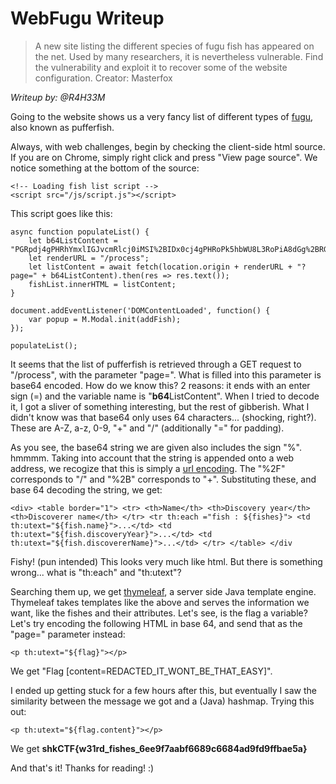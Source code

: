 # WebFugu Writeup
>A new site listing the different species of fugu fish has appeared on the net. Used by many researchers, it is nevertheless vulnerable. Find the vulnerability and exploit it to recover some of the website configuration.
>Creator: Masterfox

*Writeup by: @R4H33M*

Going to the website shows us a very fancy list of different types of [fugu](https://en.wikipedia.org/wiki/Fugu), also known as pufferfish.

Always, with web challenges, begin by checking the client-side html source. If you are on Chrome, simply right click and press "View page source". We notice something at the bottom of the source: 

    <!-- Loading fish list script -->
    <script src="/js/script.js"></script>

This script goes like this:

    async function populateList() {
    	let b64ListContent = "PGRpdj4gPHRhYmxlIGJvcmRlcj0iMSI%2BIDx0cj4gPHRoPk5hbWU8L3RoPiA8dGg%2BRGlzY292ZXJ5IHllYXI8L3RoPiA8dGg%2BRGlzY292ZXJlciBuYW1lPC90aD4gPC90cj4gPHRyIHRoOmVhY2ggPSJmaXNoIDogJHtmaXNoZXN9Ij4gPHRkIHRoOnV0ZXh0PSIke2Zpc2gubmFtZX0iPi4uLjwvdGQ%2BIDx0ZCB0aDp1dGV4dD0iJHtmaXNoLmRpc2NvdmVyeVllYXJ9Ij4uLi48L3RkPiA8dGQgdGg6dXRleHQ9IiR7ZmlzaC5kaXNjb3ZlcmVyTmFtZX0iPi4uLjwvdGQ%2BIDwvdHI%2BIDwvdGFibGU%2BIDwvZGl2PiAgICAgIAo=";
	    let renderURL = "/process";
	    let listContent = await fetch(location.origin + renderURL + "?page=" + b64ListContent).then(res => res.text());
	    fishList.innerHTML = listContent;
    }

    document.addEventListener('DOMContentLoaded', function() {
    	var popup = M.Modal.init(addFish);
    });
    
    populateList();

It seems that the list of pufferfish is retrieved through a GET request to "/process", with the parameter "page=". What is filled into this parameter is base64 encoded. How do we know this? 2 reasons: it ends with an enter sign (=) and the variable name is "**b64**ListContent". When I tried to decode it, I got a sliver of something interesting, but the rest of gibberish. What I didn't know was that base64 only uses 64 characters... (shocking, right?). These are A-Z, a-z, 0-9, "+" and "/" (additionally "=" for padding).

As you see, the base64 string we are given also includes the sign "%". hmmmm. Taking into account that the string is appended onto a web address, we recogize that this is simply a [url encoding](https://www.w3schools.com/tags/ref_urlencode.ASP). The "%2F" corresponds to "/" and "%2B" corresponds to "+". Substituting these, and base 64 decoding the string, we get:

    <div> <table border="1"> <tr> <th>Name</th> <th>Discovery year</th> <th>Discoverer name</th> </tr> <tr th:each ="fish : ${fishes}"> <td th:utext="${fish.name}">...</td> <td th:utext="${fish.discoveryYear}">...</td> <td th:utext="${fish.discovererName}">...</td> </tr> </table> </div
    
Fishy! (pun intended) This looks very much like html. But there is something wrong... what is "th:each" and "th:utext"?

Searching them up, we get [thymeleaf](https://www.thymeleaf.org/), a server side Java template engine. Thymeleaf takes templates like the above and serves the information we want, like the fishes and their attributes. Let's see, is the flag a variable? Let's try encoding the following HTML in base 64, and send that as the "page=" parameter instead:

    <p th:utext="${flag}"></p>

We get "Flag [content=REDACTED_IT_WONT_BE_THAT_EASY]".

I ended up getting stuck for a few hours after this, but eventually I saw the similarity between the message we got and a (Java) hashmap. Trying this out:

    <p th:utext="${flag.content}"></p>

We get **shkCTF{w31rd_fishes_6ee9f7aabf6689c6684ad9fd9ffbae5a}**

And that's it! Thanks for reading! :)